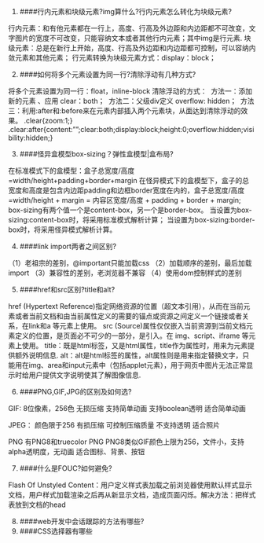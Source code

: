 1. ####行内元素和块级元素?img算什么?行内元素怎么转化为块级元素?

  行内元素：和有他元素都在一行上，高度、行高及外边距和内边距都不可改变，文字图片的宽度不可改变，只能容纳文本或者其他行内元素；其中img是行元素.
  块级元素：总是在新行上开始，高度、行高及外边距和内边距都可控制，可以容纳内敛元素和其他元素；
  行元素转换为块级元素方式：display：block；
  
2. ####如何将多个元素设置为同一行?清除浮动有几种方式? 

  将多个元素设置为同一行：float，inline-block
  清除浮动的方式：
  方法一：添加新的元素 、应用 clear：both；
  方法二：父级div定义 overflow: hidden；
  方法三：利用:after和:before来在元素内部插入两个元素块，从面达到清除浮动的效果。
  .clear{zoom:1;}
  .clear:after{content:””;clear:both;display:block;height:0;overflow:hidden;visibility:hidden;}
  
3. ####怪异盒模型box-sizing？弹性盒模型|盒布局?  

  在标准模式下的盒模型：盒子总宽度/高度=width/height+padding+border+margin
  在怪异模式下的盒模型下，盒子的总宽度和高度是包含内边距padding和边框border宽度在内的，盒子总宽度/高度=width/height + margin = 内容区宽度/高度 +        padding + border + margin;
  box-sizing有两个值一个是content-box，另一个是border-box。
  当设置为box-sizing:content-box时，将采用标准模式解析计算；
  当设置为box-sizing:border-box时，将采用怪异模式解析计算。

4. ####link import两者之间区别?

  （1）老祖宗的差别，@important只能加载css
  （2）加载顺序的差别，最后加载import
  （3）兼容性的差别，老浏览器不兼容
  （4）使用dom控制样式的差别
  
5. ####href和src区别?title和alt?

  href (Hypertext Reference)指定网络资源的位置（超文本引用），从而在当前元素或者当前文档和由当前属性定义的需要的锚点或资源之间定义一个链接或者关系，在link和a 等元素上使用。
  src (Source)属性仅仅嵌入当前资源到当前文档元素定义的位置，是页面必不可少的一部分，是引入。在 img、script、iframe 等元素上使用。
  title：既是html标签，又是html属性，title作为属性时，用来为元素提供额外说明信息.
  alt：alt是html标签的属性，alt属性则是用来指定替换文字，只能用在img、area和input元素中（包括applet元素），用于网页中图片无法正常显示时给用户提供文字说明使其了解图像信息.

6. ####PNG,GIF,JPG的区别及如何选?

  GIF:
  8位像素，256色
  无损压缩
  支持简单动画
  支持boolean透明
  适合简单动画
  
  JPEG：
  颜色限于256
  有损压缩
  可控制压缩质量
  不支持透明
  适合照片
  
  PNG
  有PNG8和truecolor PNG
  PNG8类似GIF颜色上限为256，文件小，支持alpha透明度，无动画
  适合图标、背景、按钮
  
7. ####什么是FOUC?如何避免?
 
  Flash Of Unstyled Content：用户定义样式表加载之前浏览器使用默认样式显示文档，用户样式加载渲染之后再从新显示文档，造成页面闪烁。解决方法：把样式表放到文档的head

8. ####web开发中会话跟踪的方法有哪些?
9. ####CSS选择器有哪些
